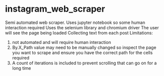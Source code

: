 # instagram_web_scraper
Semi automated web scraper. Uses jupyter notebook so some human interaction required
Uses the selenium library and chromium driver
The user will see the page being loaded
Collecting text from each post
Limitations:
  1. not automated and will require human interaction
  2. By.X_Path value may need to be manually changed so inspect the page you want to scrape and ensure you have the correct path for the cells required
  3. A count of iterations is included to prevent scrolling that can go on for a long time
